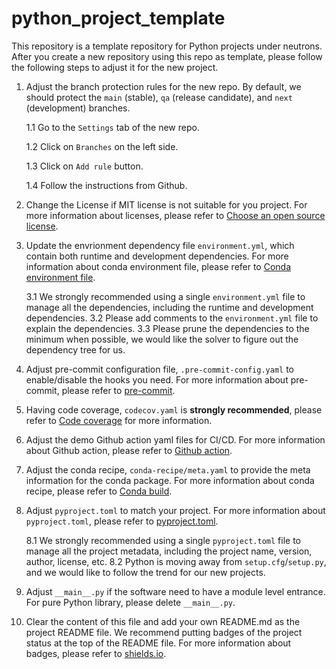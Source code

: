 # python_project_template
This repository is a template repository for Python projects under neutrons.
After you create a new repository using this repo as template, please follow the following steps to adjust it for the new project.

1. Adjust the branch protection rules for the new repo. By default, we should protect the `main` (stable), `qa` (release candidate), and `next` (development) branches.

    1.1 Go to the `Settings` tab of the new repo.
    
    1.2 Click on `Branches` on the left side.
    
    1.3 Click on `Add rule` button.
    
    1.4 Follow the instructions from Github.

2. Change the License if MIT license is not suitable for you project. For more information about licenses, please refer to [Choose an open source license](https://choosealicense.com/).

3. Update the envrionment dependency file `environment.yml`, which contain both runtime and development dependencies. For more information about conda environment file, please refer to [Conda environment file](https://docs.conda.io/projects/conda/en/latest/user-guide/tasks/manage-environments.html#creating-an-environment-file-manually).
    
    3.1 We strongly recommended using a single `environment.yml` file to manage all the dependencies, including the runtime and development dependencies.
    3.2 Please add comments to the `environment.yml` file to explain the dependencies.
    3.3 Please prune the dependencies to the minimum when possible, we would like the solver to figure out the dependency tree for us.
    

4. Adjust pre-commit configuration file, `.pre-commit-config.yaml` to enable/disable the hooks you need. For more information about pre-commit, please refer to [pre-commit](https://pre-commit.com/).

5. Having code coverage, `codecov.yaml` is **strongly recommended**, please refer to [Code coverage](https://coverage.readthedocs.io/en/coverage-5.5/) for more information.

6. Adjust the demo Github action yaml files for CI/CD. For more information about Github action, please refer to [Github action](https://docs.github.com/en/actions).

7. Adjust the conda recipe, `conda-recipe/meta.yaml` to provide the meta information for the conda package. For more information about conda recipe, please refer to [Conda build](https://docs.conda.io/projects/conda-build/en/latest/).

8. Adjust `pyproject.toml` to match your project. For more information about `pyproject.toml`, please refer to [pyproject.toml](https://www.python.org/dev/peps/pep-0518/).

    8.1 We strongly recommended using a single `pyproject.toml` file to manage all the project metadata, including the project name, version, author, license, etc.
    8.2 Python is moving away from `setup.cfg`/`setup.py`, and we would like to follow the trend for our new projects.

9. Adjust `__main__.py` if the software need to have a module level entrance. For pure Python library, please delete `__main__.py`.

10. Clear the content of this file and add your own README.md as the project README file. We recommend putting badges of the project status at the top of the README file. For more information about badges, please refer to [shields.io](https://shields.io/).
